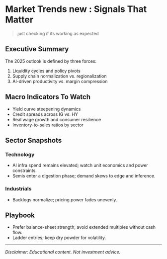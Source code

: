 # Market Trends new : Signals That Matter

> just checking if its working
as expected

## Executive Summary

The 2025 outlook is defined by three forces:

1. Liquidity cycles and policy pivots
2. Supply chain normalization vs. regionalization
3. AI-driven productivity vs. margin compression

## Macro Indicators To Watch

- Yield curve steepening dynamics
- Credit spreads across IG vs. HY
- Real wage growth and consumer resilience
- Inventory-to-sales ratios by sector

## Sector Snapshots

### Technology

- AI infra spend remains elevated; watch unit economics and power constraints.
- Semis enter a digestion phase; demand skews to edge and inference.

### Industrials

- Backlogs normalize; pricing power fades unevenly.

## Playbook

- Prefer balance-sheet strength; avoid extended multiples without cash flow.
- Ladder entries; keep dry powder for volatility.

---

_Disclaimer: Educational content. Not investment advice._
